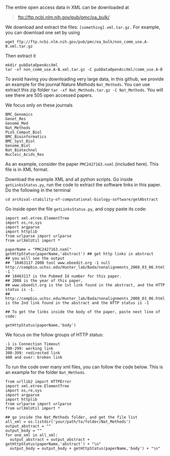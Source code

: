 
The entire open access data in XML can be downloaded at

> ftp://ftp.ncbi.nlm.nih.gov/pub/pmc/oa_bulk/

We download and extract the files: ```[something].xml.tar.gz.``` For example, you can download one set by using 

```
wget ftp://ftp.ncbi.nlm.nih.gov/pub/pmc/oa_bulk/non_comm_use.A-B.xml.tar.gz
```

Then extract it
```
mkdir pubDataOpenAccXml
tar -xf non_comm_use.A-B.xml.tar.gz -C pubDataOpenAccXml/comm_use.A-B
```

To avoid having you downloading very large data, in this github, we provide an example for the journal Nature Methods ```Nat_Methods```. You can use extract this zip folder ```tar -xf Nat_Methods.tar.gz -C Nat_Methods```. You will see there are 505 open accessed papers. 

We focus only on these journals

```
BMC_Genomics   
Genet_Res    
Genome_Med      
Nat_Methods        
PLoS_Comput_Biol
BMC_Bioinformatics  
BMC_Syst_Biol  
Genome_Biol  
Nat_Biotechnol  
Nucleic_Acids_Res
```

As an example, consider the paper ```PMC2427163.nxml``` (included here). This file is in XML format. 

Download the example XML and all python scripts. Go inside ```getLinksStatus.py```, run the code to extract the software links in this paper. Do the following in the terminal 

```git clone https://github.com/datduong/archival-stability-of-computational-biology-software.git
cd archival-stability-of-computational-biology-software/getAbstract
```

Go inside open the file ```getLinksStatus.py```, and copy paste its code: 

```from urllib2 import HTTPError
import xml.etree.ElementTree
import os,re,sys
import argparse
import httplib
from urlparse import urlparse
from urlXmlUtil import * 
  
paperName = "PMC2427163.nxml" 
getHttpStatus(paperName,'abstract') ## get http links in abstract
## you will see the output 
## '18463117 2008 tool www.oboedit.org -1 null http://compbio.uchsc.edu/Hunter_lab/Bada/nonalignments_2008_03_06.html -1 '
## 18463117 is the Pubmed Id number for this paper. 
## 2008 is the year of this paper. 
## www.oboedit.org is the 1st link found in the abstract, and the HTTP status is -1. 
## http://compbio.uchsc.edu/Hunter_lab/Bada/nonalignments_2008_03_06.html is the 2nd link found in the abstract and the HTTP status is -1

## To get the links inside the body of the paper, paste next line of code: 

getHttpStatus(paperName,'body')

```

We focus on the follow groups of HTTP status: 
```
-1 is Connection Timeout 
200-299: working link
300-399: redirected link 
400 and over: broken link
```

To run the code over many xml files, you can follow the code below. This is an example for the folder `Nat_Methods`. 

```
from urllib2 import HTTPError
import xml.etree.ElementTree
import os,re,sys
import argparse
import httplib
from urlparse import urlparse
from urlXmlUtil import * 

## go inside the Nat_Methods folder, and get the file list 
all_xml = os.listdir('your/path/to/folder/Nat_Methods')
output_abstract = ""
output_body = ""
for one_xml in all_xml: 
  output_abstract = output_abstract + getHttpStatus(paperName,'abstract') + "\n"
  output_body = output_body + getHttpStatus(paperName,'body') + "\n"
```

